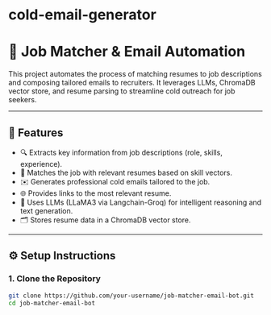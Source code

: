 # cold-email-generator
# 🚀 Job Matcher & Email Automation

This project automates the process of matching resumes to job descriptions and composing tailored emails to recruiters. It leverages LLMs, ChromaDB vector store, and resume parsing to streamline cold outreach for job seekers.

---

## 📌 Features

- 🔍 Extracts key information from job descriptions (role, skills, experience).
- 📄 Matches the job with relevant resumes based on skill vectors.
- ✉️ Generates professional cold emails tailored to the job.
- 🌐 Provides links to the most relevant resume.
- 🧠 Uses LLMs (LLaMA3 via Langchain-Groq) for intelligent reasoning and text generation.
- 🗂 Stores resume data in a ChromaDB vector store.

---

## ⚙️ Setup Instructions

### 1. Clone the Repository

```bash
git clone https://github.com/your-username/job-matcher-email-bot.git
cd job-matcher-email-bot
